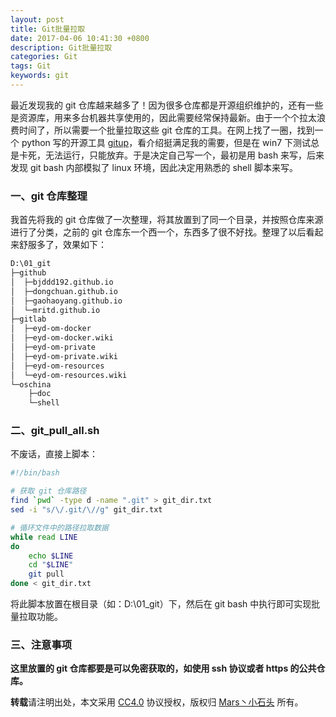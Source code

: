 ```yaml
---
layout: post
title: Git批量拉取
date: 2017-04-06 10:41:30 +0800
description: Git批量拉取 
categories: Git
tags: Git
keywords: git
---
```


最近发现我的 git 仓库越来越多了！因为很多仓库都是开源组织维护的，还有一些是资源库，用来多台机器共享使用的，因此需要经常保持最新。由于一个个拉太浪费时间了，所以需要一个批量拉取这些 git 仓库的工具。在网上找了一圈，找到一个 python 写的开源工具 [gitup](https://github.com/earwig/git-repo-updater)，看介绍挺满足我的需要，但是在 win7 下测试总是卡死，无法运行，只能放弃。于是决定自己写一个，最初是用 bash 来写，后来发现 git bash 内部模拟了 linux 环境，因此决定用熟悉的 shell 脚本来写。




### 一、git 仓库整理

我首先将我的 git 仓库做了一次整理，将其放置到了同一个目录，并按照仓库来源进行了分类，之前的 git 仓库东一个西一个，东西多了很不好找。整理了以后看起来舒服多了，效果如下：

``` bash
D:\01_git
├─github
│  ├─bjddd192.github.io
│  ├─dongchuan.github.io
│  ├─gaohaoyang.github.io
│  └─mritd.github.io
├─gitlab
│  ├─eyd-om-docker
│  ├─eyd-om-docker.wiki
│  ├─eyd-om-private
│  ├─eyd-om-private.wiki
│  ├─eyd-om-resources
│  └─eyd-om-resources.wiki
└─oschina
    ├─doc
    └─shell
```

### 二、git_pull_all.sh

不废话，直接上脚本：

``` sh
#!/bin/bash

# 获取 git 仓库路径
find `pwd` -type d -name ".git" > git_dir.txt
sed -i "s/\/.git/\//g" git_dir.txt

# 循环文件中的路径拉取数据
while read LINE
do
	echo $LINE
	cd "$LINE"
	git pull
done < git_dir.txt
```

将此脚本放置在根目录（如：D:\01_git）下，然后在 git bash 中执行即可实现批量拉取功能。

### 三、注意事项

**这里放置的 git 仓库都要是可以免密获取的，如使用 ssh 协议或者 https 的公共仓库。**

**转载**请注明出处，本文采用 [CC4.0](http://creativecommons.org/licenses/by-nc-nd/4.0/) 协议授权，版权归 [Mars丶小石头](https://www.zorin.xin) 所有。
